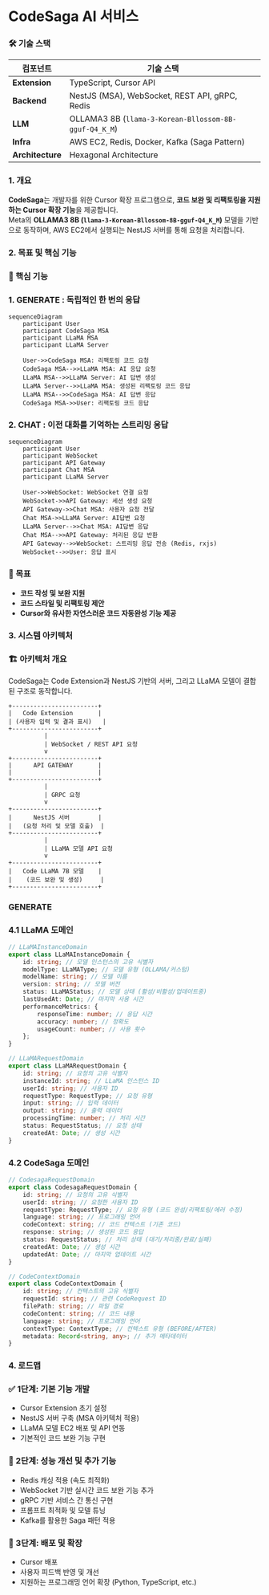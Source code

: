 # CodeSaga AI 서비스

### 🛠 기술 스택

| 컴포넌트         | 기술 스택                                             |
| ---------------- | ----------------------------------------------------- |
| **Extension**    | TypeScript, Cursor API                                |
| **Backend**      | NestJS (MSA), WebSocket, REST API, gRPC, Redis        |
| **LLM**          | OLLAMA3 8B (`llama-3-Korean-Bllossom-8B-gguf-Q4_K_M`) |
| **Infra**        | AWS EC2, Redis, Docker, Kafka (Saga Pattern)          |
| **Architecture** | Hexagonal Architecture                                |

### 1. 개요

**CodeSaga**는 개발자를 위한 Cursor 확장 프로그램으로, **코드 보완 및 리팩토링을 지원하는 Cursor 확장 기능**을 제공합니다.  
Meta의 **OLLAMA3 8B (`llama-3-Korean-Bllossom-8B-gguf-Q4_K_M`)** 모델을 기반으로 동작하며, AWS EC2에서 실행되는 NestJS 서버를 통해 요청을 처리합니다.

### 2. 목표 및 핵심 기능

### 🚀 핵심 기능

### 1. GENERATE : 독립적인 한 번의 응답

```mermaid
sequenceDiagram
    participant User
    participant CodeSaga MSA
    participant LLaMA MSA
    participant LLaMA Server

    User->>CodeSaga MSA: 리팩토링 코드 요청
    CodeSaga MSA-->>LLaMA MSA: AI 응답 요청
    LLaMA MSA-->>LLaMA Server: AI 답변 생성
    LLaMA Server-->>LLaMA MSA: 생성된 리팩토링 코드 응답
    LLaMA MSA-->>CodeSaga MSA: AI 답변 응답
    CodeSaga MSA->>User: 리팩토링 코드 응답
```

### 2. CHAT : 이전 대화를 기억하는 스트리밍 응답

```mermaid
sequenceDiagram
    participant User
    participant WebSocket
    participant API Gateway
    participant Chat MSA
    participant LLaMA Server

    User->>WebSocket: WebSocket 연결 요청
    WebSocket->>API Gateway: 세션 생성 요청
    API Gateway->>Chat MSA: 사용자 요청 전달
    Chat MSA->>LLaMA Server: AI답변 요청
    LLaMA Server-->>Chat MSA: AI답변 응답
    Chat MSA-->>API Gateway: 처리된 응답 반환
    API Gateway-->>WebSocket: 스트리밍 응답 전송 (Redis, rxjs)
    WebSocket-->>User: 응답 표시
```

### 🎯 목표

- **코드 작성 및 보완 지원**
- **코드 스타일 및 리팩토링 제안**
- **Cursor와 유사한 자연스러운 코드 자동완성 기능 제공**

### 3. 시스템 아키텍처

### 🏗 아키텍처 개요

CodeSaga는 Code Extension과 NestJS 기반의 서버, 그리고 LLaMA 모델이 결합된 구조로 동작합니다.

```plaintext
+------------------------+
|   Code Extension       |
| (사용자 입력 및 결과 표시)   |
+------------------------+
          |
          | WebSocket / REST API 요청
          v
+------------------------+
|      API GATEWAY       |
|                        |
+------------------------+
          |
          | GRPC 요청
          v
+------------------------+
|      NestJS 서버        |
|   (요청 처리 및 모델 호출)  |
+------------------------+
          |
          | LLaMA 모델 API 요청
          v
+------------------------+
|   Code LLaMA 7B 모델    |
|    (코드 보완 및 생성)     |
+------------------------+
```

### GENERATE

### 4.1 LLaMA 도메인

```typescript
// LLaMAInstanceDomain
export class LLaMAInstanceDomain {
    id: string; // 모델 인스턴스의 고유 식별자
    modelType: LLaMAType; // 모델 유형 (OLLAMA/커스텀)
    modelName: string; // 모델 이름
    version: string; // 모델 버전
    status: LLaMAStatus; // 모델 상태 (활성/비활성/업데이트중)
    lastUsedAt: Date; // 마지막 사용 시간
    performanceMetrics: {
        responseTime: number; // 응답 시간
        accuracy: number; // 정확도
        usageCount: number; // 사용 횟수
    };
}

// LLaMARequestDomain
export class LLaMARequestDomain {
    id: string; // 요청의 고유 식별자
    instanceId: string; // LLaMA 인스턴스 ID
    userId: string; // 사용자 ID
    requestType: RequestType; // 요청 유형
    input: string; // 입력 데이터
    output: string; // 출력 데이터
    processingTime: number; // 처리 시간
    status: RequestStatus; // 요청 상태
    createdAt: Date; // 생성 시간
}
```

### 4.2 CodeSaga 도메인

```typescript
// CodesagaRequestDomain
export class CodesagaRequestDomain {
    id: string; // 요청의 고유 식별자
    userId: string; // 요청한 사용자 ID
    requestType: RequestType; // 요청 유형 (코드 완성/리팩토링/에러 수정)
    language: string; // 프로그래밍 언어
    codeContext: string; // 코드 컨텍스트 (기존 코드)
    response: string; // 생성된 코드 응답
    status: RequestStatus; // 처리 상태 (대기/처리중/완료/실패)
    createdAt: Date; // 생성 시간
    updatedAt: Date; // 마지막 업데이트 시간
}

// CodeContextDomain
export class CodeContextDomain {
    id: string; // 컨텍스트의 고유 식별자
    requestId: string; // 관련 CodeRequest ID
    filePath: string; // 파일 경로
    codeContent: string; // 코드 내용
    language: string; // 프로그래밍 언어
    contextType: ContextType; // 컨텍스트 유형 (BEFORE/AFTER)
    metadata: Record<string, any>; // 추가 메타데이터
}
```

### 4. 로드맵

### ✅ 1단계: 기본 기능 개발

- Cursor Extension 초기 설정
- NestJS 서버 구축 (MSA 아키텍처 적용)
- LLaMA 모델 EC2 배포 및 API 연동
- 기본적인 코드 보완 기능 구현

### 🔄 2단계: 성능 개선 및 추가 기능

- Redis 캐싱 적용 (속도 최적화)
- WebSocket 기반 실시간 코드 보완 기능 추가
- gRPC 기반 서비스 간 통신 구현
- 프롬프트 최적화 및 모델 튜닝
- Kafka를 활용한 Saga 패턴 적용

### 🚀 3단계: 배포 및 확장

- Cursor 배포
- 사용자 피드백 반영 및 개선
- 지원하는 프로그래밍 언어 확장 (Python, TypeScript, etc.)
